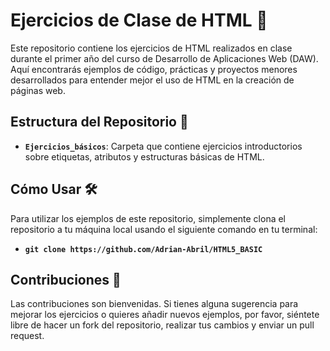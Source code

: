 # Ejercicios de Clase de HTML 🚀

Este repositorio contiene los ejercicios de HTML realizados en clase durante el primer año del curso de Desarrollo de Aplicaciones Web (DAW). Aquí encontrarás ejemplos de código, prácticas y proyectos menores desarrollados para entender mejor el uso de HTML en la creación de páginas web.

## Estructura del Repositorio 📂

- **`Ejercicios_básicos`**: Carpeta que contiene ejercicios introductorios sobre etiquetas, atributos y estructuras básicas de HTML.

## Cómo Usar 🛠️

Para utilizar los ejemplos de este repositorio, simplemente clona el repositorio a tu máquina local usando el siguiente comando en tu terminal:

- **`git clone https://github.com/Adrian-Abril/HTML5_BASIC`**

## Contribuciones 🤝

Las contribuciones son bienvenidas. Si tienes alguna sugerencia para mejorar los ejercicios o quieres añadir nuevos ejemplos, por favor, siéntete libre de hacer un fork del repositorio, realizar tus cambios y enviar un pull request.
